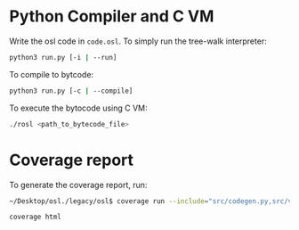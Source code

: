# Python Compiler and C VM

Write the osl code in `code.osl`.
To simply run the tree-walk interpreter:

```bash
python3 run.py [-i | --run]
```

To compile to bytcode:

```bash
python3 run.py [-c | --compile]
```

To execute the bytocode using C VM:

```bash
./rosl <path_to_bytecode_file>
```


# Coverage report
To generate the coverage report, run:
```bash
~/Desktop/osl./legacy/osl$ coverage run --include="src/codegen.py,src/visualizer.py,src/osl_lexer.py,src/osl_parser.py" run.py -c

coverage html
```